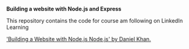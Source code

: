<strong>Building a website with Node.js and Express</strong>

This repository contains the code for course am following on LinkedIn Learning

<ins>'Building a Website with Node.js Node.js' by Daniel Khan.</ins>
